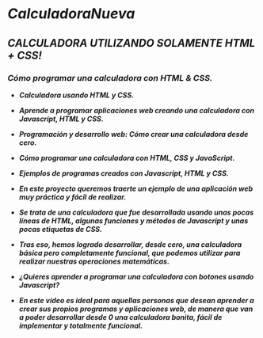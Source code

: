 # **_CalculadoraNueva_**

## **_CALCULADORA UTILIZANDO SOLAMENTE HTML + CSS!_**

### **_Cómo programar una calculadora con HTML & CSS._**

- **_Calculadora usando HTML y CSS._**
  
- **_Aprende a programar aplicaciones web creando una calculadora con Javascript, HTML y CSS._**

- **_Programación y desarrollo web: Cómo crear una calculadora desde cero._**

- **_Cómo programar una calculadora con HTML, CSS y JavaScript._**

- **_Ejemplos de programas creados con Javascript, HTML y CSS._**

- **_En este proyecto queremos traerte un ejemplo de una aplicación web muy práctica y fácil de realizar._**

- **_Se trata de una calculadora que fue desarrollada usando unas pocas líneas de HTML, algunas funciones y métodos de Javascript y unas pocas etiquetas de CSS._**

- **_Tras eso, hemos logrado desarrollar, desde cero, una calculadora básica pero completamente funcional, que podemos utilizar para realizar nuestras operaciones matemáticas._**

- **_¿Quieres aprender a programar una calculadora con botones usando Javascript?_**

- **_En este vídeo es ideal para aquellas personas que desean aprender a crear sus propios programas y aplicaciones web, de manera que van a poder desarrollar desde 0 una calculadora bonita, fácil de implementar y totalmente funcional._**
